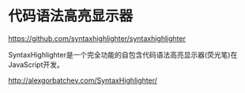 # 代码语法高亮显示器




https://github.com/syntaxhighlighter/syntaxhighlighter

SyntaxHighlighter是一个完全功能的自包含代码语法高亮显示器(荧光笔)在JavaScript开发。

http://alexgorbatchev.com/SyntaxHighlighter/











